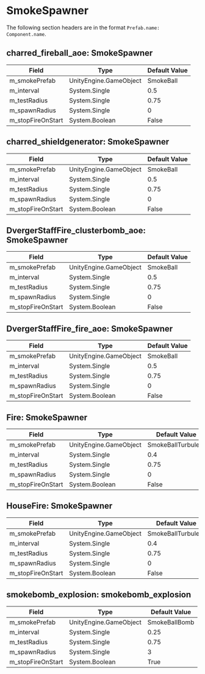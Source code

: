 # SmokeSpawner

The following section headers are in the format `Prefab.name: Component.name`.

## charred_fireball_aoe: SmokeSpawner

|Field|Type|Default Value|
|-----|----|-------------|
|m_smokePrefab|UnityEngine.GameObject|SmokeBall|
|m_interval|System.Single|0.5|
|m_testRadius|System.Single|0.75|
|m_spawnRadius|System.Single|0|
|m_stopFireOnStart|System.Boolean|False|

## charred_shieldgenerator: SmokeSpawner

|Field|Type|Default Value|
|-----|----|-------------|
|m_smokePrefab|UnityEngine.GameObject|SmokeBall|
|m_interval|System.Single|0.5|
|m_testRadius|System.Single|0.75|
|m_spawnRadius|System.Single|0|
|m_stopFireOnStart|System.Boolean|False|

## DvergerStaffFire_clusterbomb_aoe: SmokeSpawner

|Field|Type|Default Value|
|-----|----|-------------|
|m_smokePrefab|UnityEngine.GameObject|SmokeBall|
|m_interval|System.Single|0.5|
|m_testRadius|System.Single|0.75|
|m_spawnRadius|System.Single|0|
|m_stopFireOnStart|System.Boolean|False|

## DvergerStaffFire_fire_aoe: SmokeSpawner

|Field|Type|Default Value|
|-----|----|-------------|
|m_smokePrefab|UnityEngine.GameObject|SmokeBall|
|m_interval|System.Single|0.5|
|m_testRadius|System.Single|0.75|
|m_spawnRadius|System.Single|0|
|m_stopFireOnStart|System.Boolean|False|

## Fire: SmokeSpawner

|Field|Type|Default Value|
|-----|----|-------------|
|m_smokePrefab|UnityEngine.GameObject|SmokeBallTurbulent|
|m_interval|System.Single|0.4|
|m_testRadius|System.Single|0.75|
|m_spawnRadius|System.Single|0|
|m_stopFireOnStart|System.Boolean|False|

## HouseFire: SmokeSpawner

|Field|Type|Default Value|
|-----|----|-------------|
|m_smokePrefab|UnityEngine.GameObject|SmokeBallTurbulent|
|m_interval|System.Single|0.4|
|m_testRadius|System.Single|0.75|
|m_spawnRadius|System.Single|0|
|m_stopFireOnStart|System.Boolean|False|

## smokebomb_explosion: smokebomb_explosion

|Field|Type|Default Value|
|-----|----|-------------|
|m_smokePrefab|UnityEngine.GameObject|SmokeBallBomb|
|m_interval|System.Single|0.25|
|m_testRadius|System.Single|0.75|
|m_spawnRadius|System.Single|3|
|m_stopFireOnStart|System.Boolean|True|

